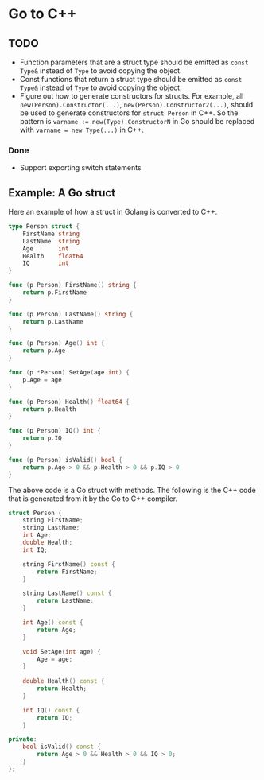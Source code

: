# Go to C++

## TODO

- Function parameters that are a struct type should be emitted as `const Type&` instead of `Type` to avoid copying the object.
- Const functions that return a struct type should be emitted as `const Type&` instead of `Type` to avoid copying the object.
- Figure out how to generate constructors for structs. For example, all `new(Person).Constructor(...)`, `new(Person).Constructor2(...)`, should be used to generate
  constructors for `struct Person` in C++. So the pattern is `varname := new(Type).ConstructorN` in Go should be replaced with `varname = new Type(...)` in C++.

### Done

- Support exporting switch statements


## Example: A Go struct

Here an example of how a struct in Golang is converted to C++.

```go
type Person struct {
    FirstName string
    LastName  string
    Age       int
    Health    float64
    IQ        int
}

func (p Person) FirstName() string {
    return p.FirstName
}

func (p Person) LastName() string {
    return p.LastName
}

func (p Person) Age() int {
    return p.Age
}

func (p *Person) SetAge(age int) {
    p.Age = age
}

func (p Person) Health() float64 {
    return p.Health
}

func (p Person) IQ() int {
    return p.IQ
}

func (p Person) isValid() bool {
    return p.Age > 0 && p.Health > 0 && p.IQ > 0
}
```

The above code is a Go struct with methods. The following is the C++ code that is generated from it by the Go to C++ compiler.

```cpp
struct Person {
    string FirstName;
    string LastName;
    int Age;
    double Health;
    int IQ;

    string FirstName() const {
        return FirstName;
    }

    string LastName() const {
        return LastName;
    }

    int Age() const {
        return Age;
    }

    void SetAge(int age) {
        Age = age;
    }
    
    double Health() const {
        return Health;
    }

    int IQ() const {
        return IQ;
    }

private:
    bool isValid() const {
        return Age > 0 && Health > 0 && IQ > 0;
    }
};
```